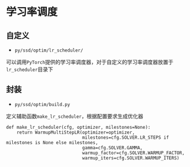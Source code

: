 
# 学习率调度

## 自定义

* `py/ssd/optim/lr_scheduler/`

可以调用`PyTorch`提供的学习率调度器，对于自定义的学习率调度器放置于`lr_scheduler`目录下

## 封装

* `py/ssd/optim/build.py`

定义辅助函数`make_lr_scheduler`，根据配置要求生成优化器

```
def make_lr_scheduler(cfg, optimizer, milestones=None):
    return WarmupMultiStepLR(optimizer=optimizer,
                             milestones=cfg.SOLVER.LR_STEPS if milestones is None else milestones,
                             gamma=cfg.SOLVER.GAMMA,
                             warmup_factor=cfg.SOLVER.WARMUP_FACTOR,
                             warmup_iters=cfg.SOLVER.WARMUP_ITERS)
```